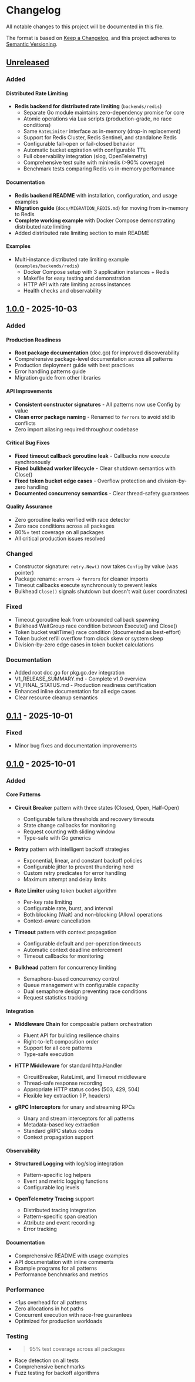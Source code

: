# Changelog

All notable changes to this project will be documented in this file.

The format is based on [Keep a Changelog](https://keepachangelog.com/en/1.0.0/),
and this project adheres to [Semantic Versioning](https://semver.org/spec/v2.0.0.html).

## [Unreleased]

### Added

#### Distributed Rate Limiting
- **Redis backend for distributed rate limiting** (`backends/redis`)
  - Separate Go module maintains zero-dependency promise for core
  - Atomic operations via Lua scripts (production-grade, no race conditions)
  - Same `RateLimiter` interface as in-memory (drop-in replacement)
  - Support for Redis Cluster, Redis Sentinel, and standalone Redis
  - Configurable fail-open or fail-closed behavior
  - Automatic bucket expiration with configurable TTL
  - Full observability integration (slog, OpenTelemetry)
  - Comprehensive test suite with miniredis (>90% coverage)
  - Benchmark tests comparing Redis vs in-memory performance

#### Documentation
- **Redis backend README** with installation, configuration, and usage examples
- **Migration guide** (`docs/MIGRATION_REDIS.md`) for moving from in-memory to Redis
- **Complete working example** with Docker Compose demonstrating distributed rate limiting
- Added distributed rate limiting section to main README

#### Examples
- Multi-instance distributed rate limiting example (`examples/backends/redis`)
  - Docker Compose setup with 3 application instances + Redis
  - Makefile for easy testing and demonstration
  - HTTP API with rate limiting across instances
  - Health checks and observability

## [1.0.0] - 2025-10-03

### Added

#### Production Readiness
- **Root package documentation** (doc.go) for improved discoverability
- Comprehensive package-level documentation across all patterns
- Production deployment guide with best practices
- Error handling patterns guide
- Migration guide from other libraries

#### API Improvements
- **Consistent constructor signatures** - All patterns now use Config by value
- **Clean error package naming** - Renamed to `ferrors` to avoid stdlib conflicts
- Zero import aliasing required throughout codebase

#### Critical Bug Fixes
- **Fixed timeout callback goroutine leak** - Callbacks now execute synchronously
- **Fixed bulkhead worker lifecycle** - Clear shutdown semantics with Close()
- **Fixed token bucket edge cases** - Overflow protection and division-by-zero handling
- **Documented concurrency semantics** - Clear thread-safety guarantees

#### Quality Assurance
- Zero goroutine leaks verified with race detector
- Zero race conditions across all packages
- 80%+ test coverage on all packages
- All critical production issues resolved

### Changed
- Constructor signature: `retry.New()` now takes `Config` by value (was pointer)
- Package rename: `errors` → `ferrors` for cleaner imports
- Timeout callbacks execute synchronously to prevent leaks
- Bulkhead `Close()` signals shutdown but doesn't wait (user coordinates)

### Fixed
- Timeout goroutine leak from unbounded callback spawning
- Bulkhead WaitGroup race condition between Execute() and Close()
- Token bucket waitTime() race condition (documented as best-effort)
- Token bucket refill overflow from clock skew or system sleep
- Division-by-zero edge cases in token bucket calculations

### Documentation
- Added root doc.go for pkg.go.dev integration
- V1_RELEASE_SUMMARY.md - Complete v1.0 overview
- V1_FINAL_STATUS.md - Production readiness certification
- Enhanced inline documentation for all edge cases
- Clear resource cleanup semantics

## [0.1.1] - 2025-10-01

### Fixed
- Minor bug fixes and documentation improvements

## [0.1.0] - 2025-10-01

### Added

#### Core Patterns
- **Circuit Breaker** pattern with three states (Closed, Open, Half-Open)
  - Configurable failure thresholds and recovery timeouts
  - State change callbacks for monitoring
  - Request counting with sliding window
  - Type-safe with Go generics

- **Retry** pattern with intelligent backoff strategies
  - Exponential, linear, and constant backoff policies
  - Configurable jitter to prevent thundering herd
  - Custom retry predicates for error handling
  - Maximum attempt and delay limits

- **Rate Limiter** using token bucket algorithm
  - Per-key rate limiting
  - Configurable rate, burst, and interval
  - Both blocking (Wait) and non-blocking (Allow) operations
  - Context-aware cancellation

- **Timeout** pattern with context propagation
  - Configurable default and per-operation timeouts
  - Automatic context deadline enforcement
  - Timeout callbacks for monitoring

- **Bulkhead** pattern for concurrency limiting
  - Semaphore-based concurrency control
  - Queue management with configurable capacity
  - Dual semaphore design preventing race conditions
  - Request statistics tracking

#### Integration
- **Middleware Chain** for composable pattern orchestration
  - Fluent API for building resilience chains
  - Right-to-left composition order
  - Support for all core patterns
  - Type-safe execution

- **HTTP Middleware** for standard http.Handler
  - CircuitBreaker, RateLimit, and Timeout middleware
  - Thread-safe response recording
  - Appropriate HTTP status codes (503, 429, 504)
  - Flexible key extraction (IP, headers)

- **gRPC Interceptors** for unary and streaming RPCs
  - Unary and stream interceptors for all patterns
  - Metadata-based key extraction
  - Standard gRPC status codes
  - Context propagation support

#### Observability
- **Structured Logging** with log/slog integration
  - Pattern-specific log helpers
  - Event and metric logging functions
  - Configurable log levels

- **OpenTelemetry Tracing** support
  - Distributed tracing integration
  - Pattern-specific span creation
  - Attribute and event recording
  - Error tracking

#### Documentation
- Comprehensive README with usage examples
- API documentation with inline comments
- Example programs for all patterns
- Performance benchmarks and metrics

### Performance
- <1µs overhead for all patterns
- Zero allocations in hot paths
- Concurrent execution with race-free guarantees
- Optimized for production workloads

### Testing
- >95% test coverage across all packages
- Race detection on all tests
- Comprehensive benchmarks
- Fuzz testing for backoff algorithms

[Unreleased]: https://github.com/felixgeelhaar/fortify/compare/v1.0.0...HEAD
[1.0.0]: https://github.com/felixgeelhaar/fortify/releases/tag/v1.0.0
[0.1.1]: https://github.com/felixgeelhaar/fortify/releases/tag/v0.1.1
[0.1.0]: https://github.com/felixgeelhaar/fortify/releases/tag/v0.1.0